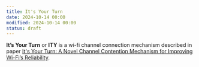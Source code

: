 ```yaml
---
title: It's Your Turn
date: 2024-10-14 00:00
modified: 2024-10-14 00:00
status: draft
---
```


**It’s Your Turn** or **ITY** is a wi-fi channel connection mechanism described in paper [It's Your Turn: A Novel Channel Contention Mechanism for Improving Wi-Fi’s Reliability](../reference/papers/its-your-turn-a-novel-channel-contention-mechanism-for-improving-wi-fis-reliability.md).